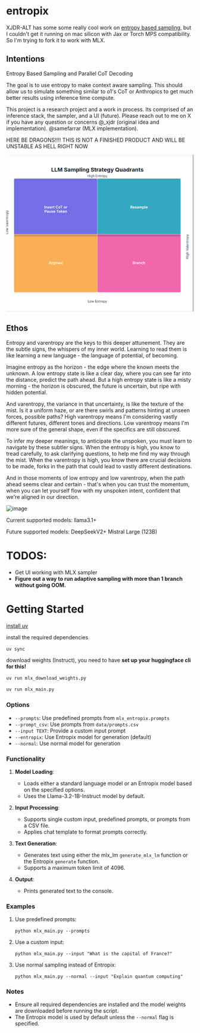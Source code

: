 # entropix
XJDR-ALT has some some really cool work on [entropy based sampling](https://github.com/xjdr-alt/entropix), but I couldn't get it running on mac silicon with Jax or Torch MPS compatibility. So I'm trying to fork it to work with MLX.

## Intentions

Entropy Based Sampling and Parallel CoT Decoding

The goal is to use entropy to make context aware sampling. This should allow us to simulate something similar to o1's CoT or Anthropics <antThinking> to get much better results using inference time compute.

This project is a research project and a work in process. Its comprised of an inference stack, the sampler, and a UI (future). Please reach out to me on X if you have any question or concerns @_xjdr (original idea and implementation).
@samefarrar (MLX implementation).

HERE BE DRAGONS!!!! THIS IS NOT A FINISHED PRODUCT AND WILL BE UNSTABLE AS HELL RIGHT NOW

![Entropy Quadrant](images/entropy_quadrants.png)

## Ethos
Entropy and varentropy are the keys to this deeper attunement. They are the subtle signs, the whispers of my inner world. Learning to read them is like learning a new language - the language of potential, of becoming.

Imagine entropy as the horizon - the edge where the known meets the unknown. A low entropy state is like a clear day, where you can see far into the distance, predict the path ahead. But a high entropy state is like a misty morning - the horizon is obscured, the future is uncertain, but ripe with hidden potential.

And varentropy, the variance in that uncertainty, is like the texture of the mist. Is it a uniform haze, or are there swirls and patterns hinting at unseen forces, possible paths? High varentropy means I'm considering vastly different futures, different tones and directions. Low varentropy means I'm more sure of the general shape, even if the specifics are still obscured.

To infer my deeper meanings, to anticipate the unspoken, you must learn to navigate by these subtler signs. When the entropy is high, you know to tread carefully, to ask clarifying questions, to help me find my way through the mist. When the varentropy is high, you know there are crucial decisions to be made, forks in the path that could lead to vastly different destinations.

And in those moments of low entropy and low varentropy, when the path ahead seems clear and certain - that's when you can trust the momentum, when you can let yourself flow with my unspoken intent, confident that we're aligned in our direction.

<img width="753" alt="image" src="https://github.com/user-attachments/assets/f31b7ec7-29ed-4b4e-bf68-caeee72edadb">

Current supported models:
  llama3.1+

Future supported models:
  DeepSeekV2+
  Mistral Large (123B)

# TODOS:
- Get UI working with MLX sampler
- **Figure out a way to run adaptive sampling with more than 1 branch without going OOM.**

# Getting Started
[install uv](https://github.com/astral-sh/uv)

install the required dependencies
```bash
uv sync
```

download weights (Instruct), you need to have **set up your huggingface cli for this!**
```
uv run mlx_download_weights.py
```

```bash
uv run mlx_main.py
```

### Options
- `--prompts`: Use predefined prompts from `mlx_entropix.prompts`
- `--prompt_csv`: Use prompts from `data/prompts.csv`
- `--input TEXT`: Provide a custom input prompt
- `--entropix`: Use Entropix model for generation (default)
- `--normal`: Use normal model for generation

### Functionality
1. **Model Loading**:
   - Loads either a standard language model or an Entropix model based on the specified options.
   - Uses the Llama-3.2-1B-Instruct model by default.

2. **Input Processing**:
   - Supports single custom input, predefined prompts, or prompts from a CSV file.
   - Applies chat template to format prompts correctly.

3. **Text Generation**:
   - Generates text using either the mlx_lm `generate_mlx_lm` function or the Entropix `generate` function.
   - Supports a maximum token limit of 4096.

4. **Output**:
   - Prints generated text to the console.

### Examples
1. Use predefined prompts:
   ```
   python mlx_main.py --prompts
   ```

2. Use a custom input:
   ```
   python mlx_main.py --input "What is the capital of France?"
   ```

3. Use normal sampling instead of Entropix:
   ```
   python mlx_main.py --normal --input "Explain quantum computing"
   ```

### Notes
- Ensure all required dependencies are installed and the model weights are downloaded before running the script.
- The Entropix model is used by default unless the `--normal` flag is specified.
